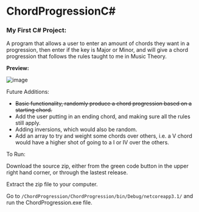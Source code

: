 # ChordProgressionC#

<h3><b>My First C# Project:</b></h3>

A program that allows a user to enter an amount of chords they want in a progression, then enter if the key is Major or Minor, and will give a chord progression that follows the rules taught to me in Music Theory.

<b>Preview:</b>

![image](https://user-images.githubusercontent.com/56320541/199119558-ac7f764a-91e5-4547-b6e6-0059087078ca.png)



Future Additions:
<s>
- Basic functionality, randomly produce a chord progression based on a starting chord. </s>
- Add the user putting in an ending chord, and making sure all the rules still apply.
- Adding inversions, which would also be random.
- Add an array to try and weight some chords over others, i.e. a V chord would have a higher shot of going to a I or IV over the others.


To Run:

Download the source zip, either from the green code button in the upper right hand corner, or through the lastest release.

Extract the zip file to your computer.

Go to ```/ChordProgression/ChordProgression/bin/Debug/netcoreapp3.1/``` and run the ChordProgression.exe file.


